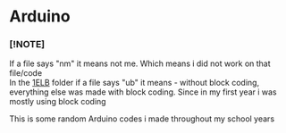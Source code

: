 # Arduino

### [!NOTE]
If a file says "nm" it means not me. Which means i did not work on that file/code
<br />
In the [1ELB](https://github.com/Hamid3DATA/Arduino/tree/main/1ELB) folder if a file says "ub" it means - without block coding, everything else was made with block coding. Since in my first year i was mostly using block coding

This is some random Arduino codes i made throughout my school years
